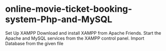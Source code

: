 # online-movie-ticket-booking-system-Php-and-MySQL
Set Up XAMPP
Download and install XAMPP from Apache Friends.
Start the Apache and MySQL services from the XAMPP control panel.
Import Database from the given file
